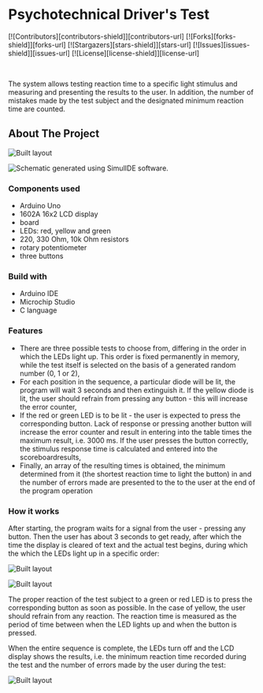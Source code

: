 # Psychotechnical Driver's Test
<!-- PROJECT SHIELDS -->
[![Contributors][contributors-shield]][contributors-url]
[![Forks][forks-shield]][forks-url]
[![Stargazers][stars-shield]][stars-url]
[![Issues][issues-shield]][issues-url]
[![License][license-shield]][license-url]

<!-- PROJECT LOGO -->
<br />
  <p align="left">
    The system allows testing reaction time to a specific light stimulus and measuring and presenting the results to the user. In addition, the number of mistakes made by the test subject and the designated minimum reaction time are counted.
</p>


<!-- ABOUT THE PROJECT -->
## About The Project

![Built layout](https://github.com/annasli378/
)


![Schematic generated using SimulIDE software.](https://github.com/annasli378/
)


### Components used
* Arduino Uno
* 1602A 16x2 LCD display
* board
* LEDs: red, yellow and green
* 220, 330 Ohm, 10k Ohm resistors
* rotary potentiometer
* three buttons

### Build with
* Arduino IDE
* Microchip Studio
* C language

### Features
* There are three possible tests to choose from, differing in the order in which the LEDs light up. This order is fixed permanently in memory, while the test itself is selected on the basis of a generated random number (0, 1 or 2),
* For each position in the sequence, a particular diode will be lit, the program will wait 3 seconds and then extinguish it. If the yellow diode is lit, the user should refrain from pressing any button - this will increase the error counter,
* If the red or green LED is to be lit - the user is expected to press the corresponding button. Lack of response or pressing another button will increase the error counter and result in entering into the table times the maximum result, i.e. 3000 ms. If the user presses the button correctly, the stimulus response time is calculated and entered into the scoreboardresults,
* Finally, an array of the resulting times is obtained, the minimum determined from it (the shortest reaction time to light the button) in and the number of errors made are presented to the to the user at the end of the program operation

### How it works

After starting, the program waits for a signal from the user - pressing any button. Then the user has about 3 seconds to get ready, after which the time the display is cleared of text and the actual test begins, during which the which the LEDs light up in a specific order:

![Built layout](https://github.com/annasli378/
)

![Built layout](https://github.com/annasli378/
)

The proper reaction of the test subject to a green or red LED is to press the corresponding button as soon as possible. In the case of yellow, the user should refrain from any reaction. The reaction time is measured as the period of time between when the LED lights up and when the button is pressed.

When the entire sequence is complete, the LEDs turn off and the LCD display shows the results, i.e. the minimum reaction time recorded during the test and the number of errors made by the user during the test:

![Built layout](https://github.com/annasli378/
)








<!-- README created using the following template -->
<!-- https://github.com/othneildrew/Best-README-Template -->
